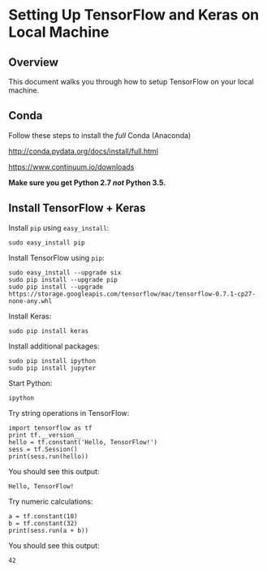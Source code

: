 # Setting Up TensorFlow and Keras on Local Machine

## Overview

This document walks you through how to setup TensorFlow on your local
machine. 

## Conda

Follow these steps to install the *full* Conda (Anaconda)

<http://conda.pydata.org/docs/install/full.html>

<https://www.continuum.io/downloads>

**Make sure you get Python 2.7 *not* Python 3.5.**

## Install TensorFlow + Keras 

Install `pip` using `easy_install`:

    sudo easy_install pip

Install TensorFlow using `pip`:

    sudo easy_install --upgrade six
    sudo pip install --upgrade pip
    sudo pip install --upgrade https://storage.googleapis.com/tensorflow/mac/tensorflow-0.7.1-cp27-none-any.whl

Install Keras:

    sudo pip install keras

Install additional packages:

    sudo pip install ipython
    sudo pip install jupyter

Start Python:

    ipython

Try string operations in TensorFlow: 

    import tensorflow as tf
    print tf.__version__
    hello = tf.constant('Hello, TensorFlow!')
    sess = tf.Session()
    print(sess.run(hello))

You should see this output:

    Hello, TensorFlow!

Try numeric calculations:

    a = tf.constant(10)
    b = tf.constant(32)
    print(sess.run(a + b))

You should see this output:

    42

